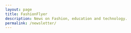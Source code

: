 ```yaml
---
layout: page
title: FashionFlyer
description: News on Fashion, education and technology.
permalink: /newsletter/
---
```


<script type="text/javascript" src="https://widgets.paper.li/javascripts/iframe.min.js"></script><script type="text/javascript">Paperli.PaperFrame.Show({domain: 'paper.li', pid: 'ac2411f0-dbc0-466a-a8be-0dda21479eb1', width: '100%', height: '100%' })</script>

